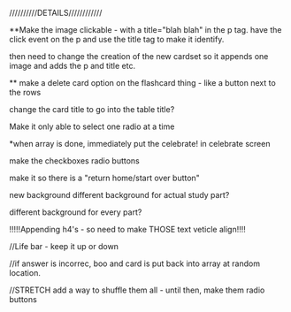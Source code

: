 //////////DETAILS////////////

**Make the image clickable - with a title="blah blah" in the p tag.
have the click event on the p and use the title tag to make it identify.

then need to change the creation of the new cardset so it appends one image and adds the p and title etc.

** make a delete card option on the flashcard thing - like a button next to the rows

change the card title to go into the table title?

Make it only able to select one radio at a time




  *when array is done, immediately put the celebrate!
    in celebrate screen


make the checkboxes radio buttons

make it so there is a "return home/start over button"


new background
different background for actual study part?

different background for every part?

!!!!!Appending h4's - so need to make THOSE text veticle align!!!!





//Life bar - keep it up or down



//if answer is incorrec, boo and card is put back into array at random location.




//STRETCH add a way to shuffle them all - until then, make them radio buttons

